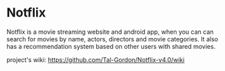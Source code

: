 # Notflix

Notflix is a movie streaming website and android app, when you can can search for movies by name, actors, directors and movie categories.
It also has a recommendation system based on other users with shared movies.

project's wiki: https://github.com/Tal-Gordon/Notflix-v4.0/wiki

